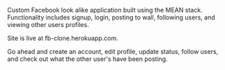 Custom Facebook look alike application built using the MEAN stack. Functionality includes signup, login, posting to wall, following users, and viewing other users profiles.

Site is live at fb-clone.herokuapp.com.

Go ahead and create an account, edit profile, update status, follow users, and check out what the other user's have been posting. 